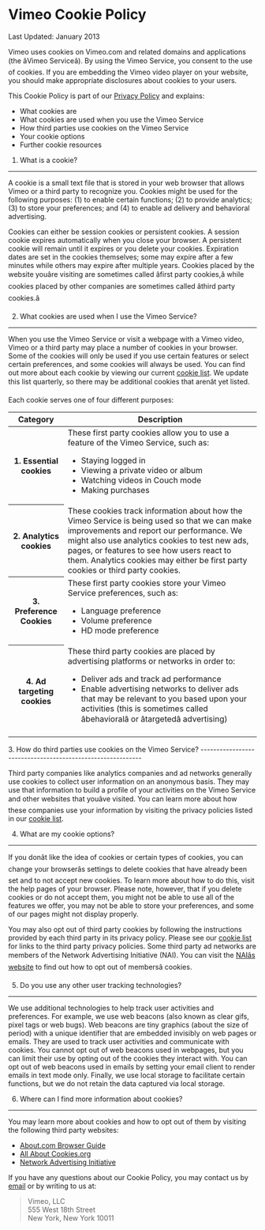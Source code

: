 Vimeo Cookie Policy
===================

Last Updated: January 2013

 Vimeo uses cookies on Vimeo.com and related domains and applications (the â&#128;&#156;Vimeo Serviceâ&#128;&#157;). By using the Vimeo Service, you consent to the use of cookies. If you are embedding the Vimeo video player on your website, you should make appropriate disclosures about cookies to your users.

 This Cookie Policy is part of our [Privacy Policy](/privacy) and explains:

- What cookies are
- What cookies are used when you use the Vimeo Service
- How third parties use cookies on the Vimeo Service
- Your cookie options
- Further cookie resources

1. What is a cookie? 
---------------------

 A cookie is a small text file that is stored in your web browser that allows Vimeo or a third party to recognize you. Cookies might be used for the following purposes: (1) to enable certain functions; (2) to provide analytics; (3) to store your preferences; and (4) to enable ad delivery and behavioral advertising.

 Cookies can either be session cookies or persistent cookies. A session cookie expires automatically when you close your browser. A persistent cookie will remain until it expires or you delete your cookies. Expiration dates are set in the cookies themselves; some may expire after a few minutes while others may expire after multiple years. Cookies placed by the website youâ&#128;&#153;re visiting are sometimes called â&#128;&#156;first party cookies,â&#128;&#157; while cookies placed by other companies are sometimes called â&#128;&#156;third party cookies.â&#128;&#157;

2. What cookies are used when I use the Vimeo Service?
------------------------------------------------------

 When you use the Vimeo Service or visit a webpage with a Vimeo video, Vimeo or a third party may place a number of cookies in your browser. Some of the cookies will only be used if you use certain features or select certain preferences, and some cookies will always be used. You can find out more about each cookie by viewing our current [cookie list](#cookie_list). We update this list quarterly, so there may be additional cookies that arenâ&#128;&#153;t yet listed.

 Each cookie serves one of four different purposes:

 <table class="data"><thead><tr><th> Category </th> <th> Description </th> </tr></thead><tbody><tr><th> 1. Essential cookies </th> <td>These first party cookies allow you to use a feature of the Vimeo Service, such as:

- Staying logged in
- Viewing a private video or album
- Watching videos in Couch mode
- Making purchases
 
</td> </tr><tr><th> 2. Analytics cookies </th> <td> These cookies track information about how the Vimeo Service is being used so that we can make improvements and report our performance. We might also use analytics cookies to test new ads, pages, or features to see how users react to them. Analytics cookies may either be first party cookies or third party cookies. </td> </tr><tr><th> 3. Preference Cookies </th> <td>These first party cookies store your Vimeo Service preferences, such as:

- Language preference
- Volume preference
- HD mode preference
 
</td> </tr><tr><th> 4. Ad targeting cookies </th> <td>These third party cookies are placed by advertising platforms or networks in order to:

- Deliver ads and track ad performance
- Enable advertising networks to deliver ads that may be relevant to you based upon your activities (this is sometimes called â&#128;&#156;behavioralâ&#128;&#157; or â&#128;&#156;targetedâ&#128;&#157; advertising)
 
</td></tr></tbody></table> 3. How do third parties use cookies on the Vimeo Service? 
-----------------------------------------------------------

 Third party companies like analytics companies and ad networks generally use cookies to collect user information on an anonymous basis. They may use that information to build a profile of your activities on the Vimeo Service and other websites that youâ&#128;&#153;ve visited. You can learn more about how these companies use your information by visiting the privacy policies listed in our [cookie list](#cookie_list).

 4. What are my cookie options? 
--------------------------------

 If you donâ&#128;&#153;t like the idea of cookies or certain types of cookies, you can change your browserâ&#128;&#153;s settings to delete cookies that have already been set and to not accept new cookies. To learn more about how to do this, visit the help pages of your browser. Please note, however, that if you delete cookies or do not accept them, you might not be able to use all of the features we offer, you may not be able to store your preferences, and some of our pages might not display properly.

 You may also opt out of third party cookies by following the instructions provided by each third party in its privacy policy. Please see our [cookie list](#cookie_list) for links to the third party privacy policies. Some third party ad networks are members of the Network Advertising Initiative (NAI). You can visit the [NAIâ&#128;&#153;s website](http://www.networkadvertising.org) to find out how to opt out of membersâ&#128;&#153; cookies.

 5. Do you use any other user tracking technologies? 
-----------------------------------------------------

 We use additional technologies to help track user activities and preferences. For example, we use web beacons (also known as clear gifs, pixel tags or web bugs). Web beacons are tiny graphics (about the size of period) with a unique identifier that are embedded invisibly on web pages or emails. They are used to track user activities and communicate with cookies. You cannot opt out of web beacons used in webpages, but you can limit their use by opting out of the cookies they interact with. You can opt out of web beacons used in emails by setting your email client to render emails in text mode only. Finally, we use local storage to facilitate certain functions, but we do not retain the data captured via local storage.

 6. Where can I find more information about cookies? 
-----------------------------------------------------

 You may learn more about cookies and how to opt out of them by visiting the following third party websites:

- [About.com Browser Guide](http://browsers.about.com/od/faq/tp/delete-cookies.htm)
- [All About Cookies.org](http://allaboutcookies.org)
- [Network Advertising Initiative](http://www.networkadvertising.org/)

 If you have any questions about our Cookie Policy, you may contact us by [email](mailto:privacy@vimeo.com) or by writing to us at:

> Vimeo, LLC  
>  555 West 18th Street  
>  New York, New York 10011